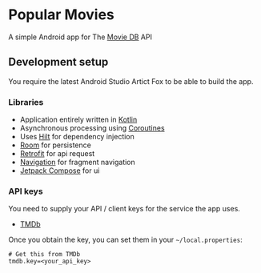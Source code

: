 
# Popular Movies
A simple Android app for The [Movie DB](https://www.themoviedb.org/) API 

## Development setup

You require the latest Android Studio Artict Fox to be able to build the app.

### Libraries

- Application entirely written in [Kotlin](https://kotlinlang.org)
- Asynchronous processing using [Coroutines](https://kotlin.github.io/kotlinx.coroutines/)
- Uses [Hilt](https://dagger.dev/hilt/) for dependency injection
- [Room](https://developer.android.com/jetpack/androidx/releases/room) for persistence
- [Retrofit](https://square.github.io/retrofit/) for api request
- [Navigation](https://developer.android.com/guide/navigation) for fragment navigation
- [Jetpack Compose](https://developer.android.com/jetpack/compose) for ui

### API keys

You need to supply your API / client keys for the service the app uses.

- [TMDb](https://developers.themoviedb.org)

Once you obtain the key, you can set them in your `~/local.properties`:

```
# Get this from TMDb
tmdb.key=<your_api_key>
```
